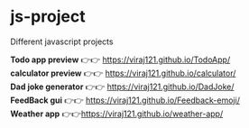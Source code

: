 # js-project
Different javascript projects

 <b>Todo app preview</b> 👉👉 https://viraj121.github.io/TodoApp/ <br>
 <b>calculator preview</b> 👉👉 https://viraj121.github.io/calculator/<br>
 <b>Dad joke generator</b> 👉👉 https://viraj121.github.io/DadJoke/<br>
  <b>FeedBack gui</b> 👉👉 https://viraj121.github.io/Feedback-emoji/<br>
  <b>Weather app</b> 👉👉https://viraj121.github.io/weather-app/
